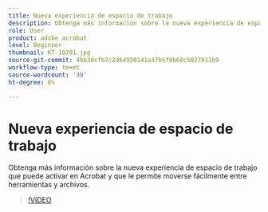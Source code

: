 ```yaml
---
title: Nueva experiencia de espacio de trabajo
description: Obtenga más información sobre la nueva experiencia de espacio de trabajo que puede activar en Acrobat
role: User
product: adobe acrobat
level: Beginner
thumbnail: KT-10781.jpg
source-git-commit: 4bb3dcfb7c2d64950141a37b5f0b68c5027911b9
workflow-type: tm+mt
source-wordcount: '39'
ht-degree: 0%

---
```


# Nueva experiencia de espacio de trabajo

Obtenga más información sobre la nueva experiencia de espacio de trabajo que puede activar en Acrobat y que le permite moverse fácilmente entre herramientas y archivos.

>[!VIDEO](https://video.tv.adobe.com/v/345949?hidetitle=true)
